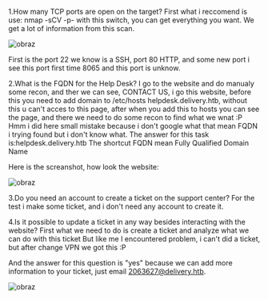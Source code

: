 1.How many TCP ports are open on the target?
First what i reccomend is use: nmap -sCV -p- <IP> with this switch, you can get everything you want.
We get a lot of information from this scan.

![obraz](https://github.com/Anogota/Delivery/assets/143951834/c3ac5c8b-3c65-4955-aad4-f4cfb54c4b87)

First is the port 22 we know is a SSH, port 80 HTTP, and some new port i see this port first time 8065 and this port is unknow.

2.What is the FQDN for the Help Desk?
I go to the website and do manualy some recon, and ther we can see, CONTACT US, i go this website, before this you need to add domain to /etc/hosts helpdesk.delivery.htb, without this u can't acces to this page, after when you add this to hosts you can see the page, and there we need to do some recon to find what we wnat :P Hmm i did here small mistake because i don't google what that mean FQDN i trying found but i don't know what. The answer for this task is:helpdesk.delivery.htb
The shortcut FQDN mean Fully Qualified Domain Name

Here is the screanshot, how look the website:

![obraz](https://github.com/Anogota/Delivery/assets/143951834/03d64b91-d915-4c62-b4f5-4d7f205d7950)

3.Do you need an account to create a ticket on the support center?
For the test i make some ticket, and i don't need any account to create it.

4.Is it possible to update a ticket in any way besides interacting with the website?
First what we need to do is create a ticket and analyze what we can do with this ticket
But like me I encountered problem, i can't did a ticket, but after change VPN we got this :P

And the answer for this question is "yes" because we can add more information to your ticket, just email 2063627@delivery.htb.

![obraz](https://github.com/Anogota/Delivery/assets/143951834/b54dbae0-38a6-459e-b868-96da5cc68d44)
